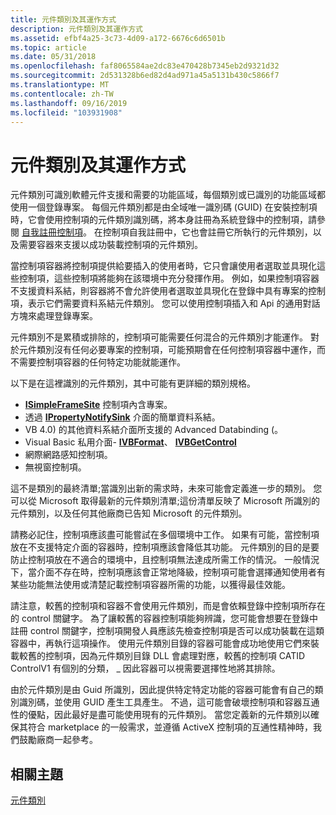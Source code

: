 ```yaml
---
title: 元件類別及其運作方式
description: 元件類別及其運作方式
ms.assetid: efbf4a25-3c73-4d09-a172-6676c6d6501b
ms.topic: article
ms.date: 05/31/2018
ms.openlocfilehash: faf8065584ae2dc83e470428b7345eb2d9321d32
ms.sourcegitcommit: 2d531328b6ed82d4ad971a45a5131b430c5866f7
ms.translationtype: MT
ms.contentlocale: zh-TW
ms.lasthandoff: 09/16/2019
ms.locfileid: "103931908"
---
```

# <a name="component-categories-and-how-they-work"></a>元件類別及其運作方式

元件類別可識別軟體元件支援和需要的功能區域，每個類別或已識別的功能區域都使用一個登錄專案。 每個元件類別都是由全域唯一識別碼 (GUID) 在安裝控制項時，它會使用控制項的元件類別識別碼，將本身註冊為系統登錄中的控制項，請參閱 [自我註冊控制項](self-registration-for-controls.md)。 在控制項自我註冊中，它也會註冊它所執行的元件類別，以及需要容器來支援以成功裝載控制項的元件類別。

當控制項容器將控制項提供給要插入的使用者時，它只會讓使用者選取並具現化這些控制項，這些控制項將能夠在該環境中充分發揮作用。 例如，如果控制項容器不支援資料系結，則容器將不會允許使用者選取並具現化在登錄中具有專案的控制項，表示它們需要資料系結元件類別。 您可以使用控制項插入和 Api 的通用對話方塊來處理登錄專案。

元件類別不是累積或排除的，控制項可能需要任何混合的元件類別才能運作。 對於元件類別沒有任何必要專案的控制項，可能預期會在任何控制項容器中運作，而不需要控制項容器的任何特定功能就能運作。

以下是在這裡識別的元件類別，其中可能有更詳細的類別規格。

-   [**ISimpleFrameSite**](/windows/desktop/api/OCIdl/nn-ocidl-isimpleframesite) 控制項內含專案。
-   透過 [**IPropertyNotifySink**](/windows/desktop/api/OCIdl/nn-ocidl-ipropertynotifysink) 介面的簡單資料系結。
-   VB 4.0) 的其他資料系結介面所支援的 Advanced Databinding (。
-   Visual Basic 私用介面- [**IVBFormat**](/windows/desktop/api/VbInterf/nn-vbinterf-ivbformat)、 [**IVBGetControl**](/windows/desktop/api/VbInterf/nn-vbinterf-ivbgetcontrol)
-   網際網路感知控制項。
-   無視窗控制項。

這不是類別的最終清單;當識別出新的需求時，未來可能會定義進一步的類別。 您可以從 Microsoft 取得最新的元件類別清單;這份清單反映了 Microsoft 所識別的元件類別，以及任何其他廠商已告知 Microsoft 的元件類別。

請務必記住，控制項應該盡可能嘗試在多個環境中工作。 如果有可能，當控制項放在不支援特定介面的容器時，控制項應該會降低其功能。 元件類別的目的是要防止控制項放在不適合的環境中，且控制項無法達成所需工作的情況。 一般情況下，當介面不存在時，控制項應該會正常地降級，控制項可能會選擇通知使用者有某些功能無法使用或清楚記載控制項容器所需的功能，以獲得最佳效能。

請注意，較舊的控制項和容器不會使用元件類別，而是會依賴登錄中控制項所存在的 control 關鍵字。 為了讓較舊的容器控制項能夠辨識，您可能會想要在登錄中註冊 control 關鍵字，控制項開發人員應該先檢查控制項是否可以成功裝載在這類容器中，再執行這項操作。 使用元件類別目錄的容器可能會成功地使用它們來裝載較舊的控制項，因為元件類別目錄 DLL 會處理對應，較舊的控制項 CATID ControlV1 有個別的分類， \_ 因此容器可以視需要選擇性地將其排除。

由於元件類別是由 Guid 所識別，因此提供特定特定功能的容器可能會有自己的類別識別碼，並使用 GUID 產生工具產生。 不過，這可能會破壞控制項和容器互通性的優點，因此最好是盡可能使用現有的元件類別。 當您定義新的元件類別以確保其符合 marketplace 的一般需求，並遵循 ActiveX 控制項的互通性精神時，我們鼓勵廠商一起參考。

## <a name="related-topics"></a>相關主題

<dl> <dt>

[元件類別](component-categories.md)
</dt> </dl>

 

 




